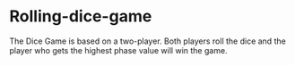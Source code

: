 # Rolling-dice-game
The Dice Game is based on a two-player. Both players roll the dice and the player who gets the highest phase value will win the game.
